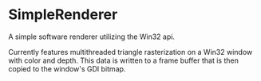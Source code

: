 # SimpleRenderer

A simple software renderer utilizing the Win32 api.

Currently features multithreaded triangle rasterization on a Win32 window with color and depth. This data is written to a frame buffer that is then copied  to the window's GDI bitmap.